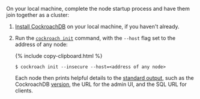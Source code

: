 On your local machine, complete the node startup process and have them join together as a cluster:

1. [Install CockroachDB](install-cockroachdb.html) on your local machine, if you haven't already.

2. Run the [`cockroach init`](initialize-a-cluster.html) command, with the `--host` flag set to the address of any node:

    {% include copy-clipboard.html %}
    ~~~ shell
    $ cockroach init --insecure --host=<address of any node>
    ~~~

    Each node then prints helpful details to the [standard output](start-a-node.html#standard-output), such as the CockroachDB [version](cluster-settings.html#setting-version), the URL for the admin UI, and the SQL URL for clients.
